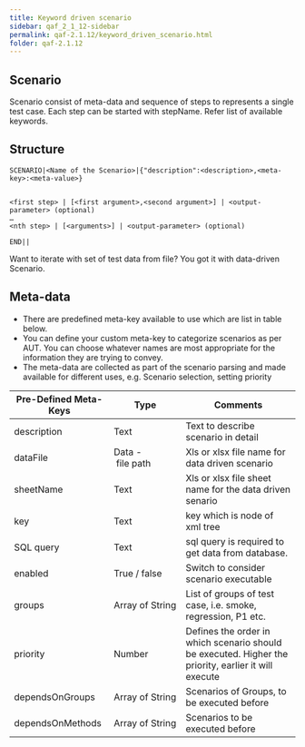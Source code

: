 ```yaml
---
title: Keyword driven scenario
sidebar: qaf_2_1_12-sidebar
permalink: qaf-2.1.12/keyword_driven_scenario.html
folder: qaf-2.1.12
---
```


## Scenario

Scenario consist of meta-data and sequence of steps to represents a single test case. Each step can be started with stepName. Refer list of available keywords.

## Structure

```
SCENARIO|<Name of the Scenario>|{"description":<description>,<meta-key>:<meta-value>}
 
 
<first step> | [<first argument>,<second argument>] | <output-parameter> (optional)
…
<nth step> | [<arguments>] | <output-parameter> (optional)
 
END||
```

Want to iterate with set of test data from file? You got it with data-driven Scenario.

## Meta-data

* There are predefined meta-key available to use which are list in table below.
* You can define your custom meta-key to categorize scenarios as per AUT. You can choose whatever names are most appropriate for the information they are trying to convey.
* The meta-data are collected as part of the scenario parsing and made available for different uses, e.g. Scenario selection, setting priority

| Pre-Defined Meta-Keys | Type | Comments |
|-------|--------|---------|
| description | Text | Text to describe scenario in detail |
| dataFile | Data&nbsp;-&nbsp;file&nbsp;path | Xls or xlsx  file name for data driven scenario
| sheetName | Text | Xls or xlsx file sheet name for the data driven senario
| key | Text | key which is node of xml tree 
| SQL query | Text | sql query is required to get data from database.
| enabled | True&nbsp;/&nbsp;false | Switch to consider scenario executable
| groups | Array&nbsp;of&nbsp;String | List of groups of test case, i.e. smoke, regression, P1 etc.
| priority | Number | Defines the order in which scenario should be executed. Higher the priority, earlier it will execute
| dependsOnGroups | Array&nbsp;of&nbsp;String | Scenarios of Groups, to be executed before
| dependsOnMethods | Array&nbsp;of&nbsp;String | Scenarios to be executed before



